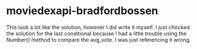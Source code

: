 # moviedexapi-bradfordbossen

This look a lot like the solution, however I did write it myself.  I just checked the solution for the last conditional because I had a little trouble using the Number() method to compare the avg_vote.  I was just referencing it wrong.

